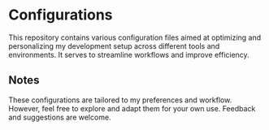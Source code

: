 # Configurations

This repository contains various configuration files aimed at optimizing and personalizing my development setup across different tools and environments. It serves to streamline workflows and improve efficiency.

## Notes

These configurations are tailored to my preferences and workflow. However, feel free to explore and adapt them for your own use. Feedback and suggestions are welcome.
